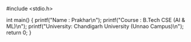 #include <stdio.h>

int main() {
    printf("Name     : Prakhar\n");
    printf("Course   : B.Tech CSE (AI & ML)\n");
    printf("University: Chandigarh University (Unnao Campus)\n");
    return 0;
}
